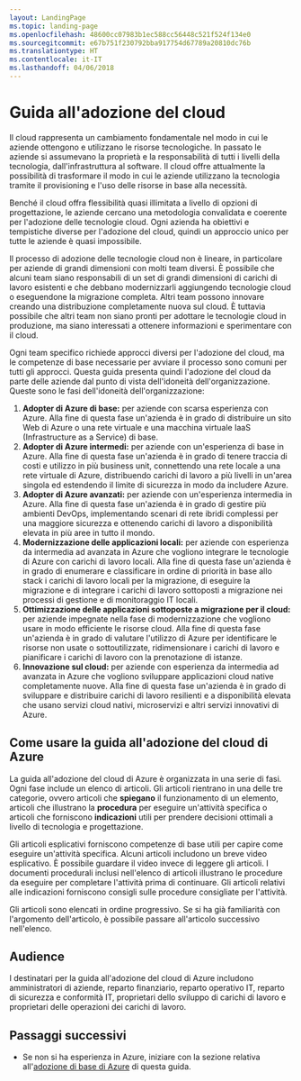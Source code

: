 ```yaml
---
layout: LandingPage
ms.topic: landing-page
ms.openlocfilehash: 48600cc07983b1ec588cc56448c521f524f134e0
ms.sourcegitcommit: e67b751f230792bba917754d67789a20810dc76b
ms.translationtype: HT
ms.contentlocale: it-IT
ms.lasthandoff: 04/06/2018
---
```

# <a name="cloud-adoption-guide"></a>Guida all'adozione del cloud

Il cloud rappresenta un cambiamento fondamentale nel modo in cui le aziende ottengono e utilizzano le risorse tecnologiche. In passato le aziende si assumevano la proprietà e la responsabilità di tutti i livelli della tecnologia, dall'infrastruttura al software. Il cloud offre attualmente la possibilità di trasformare il modo in cui le aziende utilizzano la tecnologia tramite il provisioning e l'uso delle risorse in base alla necessità.

Benché il cloud offra flessibilità quasi illimitata a livello di opzioni di progettazione, le aziende cercano una metodologia convalidata e coerente per l'adozione delle tecnologie cloud. Ogni azienda ha obiettivi e tempistiche diverse per l'adozione del cloud, quindi un approccio unico per tutte le aziende è quasi impossibile.

Il processo di adozione delle tecnologie cloud non è lineare, in particolare per aziende di grandi dimensioni con molti team diversi. È possibile che alcuni team siano responsabili di un set di grandi dimensioni di carichi di lavoro esistenti e che debbano modernizzarli aggiungendo tecnologie cloud o eseguendone la migrazione completa. Altri team possono innovare creando una distribuzione completamente nuova sul cloud. È tuttavia possibile che altri team non siano pronti per adottare le tecnologie cloud in produzione, ma siano interessati a ottenere informazioni e sperimentare con il cloud.

Ogni team specifico richiede approcci diversi per l'adozione del cloud, ma le competenze di base necessarie per avviare il processo sono comuni per tutti gli approcci. Questa guida presenta quindi l'adozione del cloud da parte delle aziende dal punto di vista dell'idoneità dell'organizzazione. Queste sono le fasi dell'idoneità dell'organizzazione:

1. **Adopter di Azure di base:** per aziende con scarsa esperienza con Azure. Alla fine di questa fase un'azienda è in grado di distribuire un sito Web di Azure o una rete virtuale e una macchina virtuale IaaS (Infrastructure as a Service) di base.  
2. **Adopter di Azure intermedi:** per aziende con un'esperienza di base in Azure. Alla fine di questa fase un'azienda è in grado di tenere traccia di costi e utilizzo in più business unit, connettendo una rete locale a una rete virtuale di Azure, distribuendo carichi di lavoro a più livelli in un'area singola ed estendendo il limite di sicurezza in modo da includere Azure.
3. **Adopter di Azure avanzati:** per aziende con un'esperienza intermedia in Azure. Alla fine di questa fase un'azienda è in grado di gestire più ambienti DevOps, implementando scenari di rete ibridi complessi per una maggiore sicurezza e ottenendo carichi di lavoro a disponibilità elevata in più aree in tutto il mondo. 
4. **Modernizzazione delle applicazioni locali:** per aziende con esperienza da intermedia ad avanzata in Azure che vogliono integrare le tecnologie di Azure con carichi di lavoro locali. Alla fine di questa fase un'azienda è in grado di enumerare e classificare in ordine di priorità in base allo stack i carichi di lavoro locali per la migrazione, di eseguire la migrazione e di integrare i carichi di lavoro sottoposti a migrazione nei processi di gestione e di monitoraggio IT locali.
5. **Ottimizzazione delle applicazioni sottoposte a migrazione per il cloud:** per aziende impegnate nella fase di modernizzazione che vogliono usare in modo efficiente le risorse cloud. Alla fine di questa fase un'azienda è in grado di valutare l'utilizzo di Azure per identificare le risorse non usate o sottoutilizzate, ridimensionare i carichi di lavoro e pianificare i carichi di lavoro con la prenotazione di istanze.
6. **Innovazione sul cloud:** per aziende con esperienza da intermedia ad avanzata in Azure che vogliono sviluppare applicazioni cloud native completamente nuove. Alla fine di questa fase un'azienda è in grado di sviluppare e distribuire carichi di lavoro resilienti e a disponibilità elevata che usano servizi cloud nativi, microservizi e altri servizi innovativi di Azure.

## <a name="how-to-use-the-azure-cloud-adoption-guide"></a>Come usare la guida all'adozione del cloud di Azure

La guida all'adozione del cloud di Azure è organizzata in una serie di fasi. Ogni fase include un elenco di articoli. Gli articoli rientrano in una delle tre categorie, ovvero articoli che **spiegano** il funzionamento di un elemento, articoli che illustrano la **procedura** per eseguire un'attività specifica o articoli che forniscono **indicazioni** utili per prendere decisioni ottimali a livello di tecnologia e progettazione. 

Gli articoli esplicativi forniscono competenze di base utili per capire come eseguire un'attività specifica. Alcuni articoli includono un breve video esplicativo. È possibile guardare il video invece di leggere gli articoli. I documenti procedurali inclusi nell'elenco di articoli illustrano le procedure da eseguire per completare l'attività prima di continuare. Gli articoli relativi alle indicazioni forniscono consigli sulle procedure consigliate per l'attività. 

Gli articoli sono elencati in ordine progressivo. Se si ha già familiarità con l'argomento dell'articolo, è possibile passare all'articolo successivo nell'elenco. 

## <a name="audience"></a>Audience

I destinatari per la guida all'adozione del cloud di Azure includono amministratori di aziende, reparto finanziario, reparto operativo IT, reparto di sicurezza e conformità IT, proprietari dello sviluppo di carichi di lavoro e proprietari delle operazioni dei carichi di lavoro.

## <a name="next-steps"></a>Passaggi successivi

* Se non si ha esperienza in Azure, iniziare con la sezione relativa all'[adozione di base di Azure](adoption-intro/overview.md) di questa guida.
